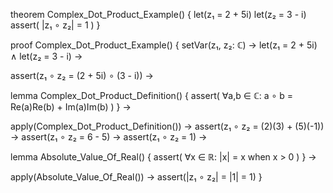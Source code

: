 theorem Complex_Dot_Product_Example() {
  let(z₁ = 2 + 5i)
  let(z₂ = 3 - i)
  assert(
    |z₁ ∘ z₂| = 1
  )
}

proof Complex_Dot_Product_Example() {
  setVar(z₁, z₂: ℂ) →
  let(z₁ = 2 + 5i) ∧
  let(z₂ = 3 - i) →
  
  assert(z₁ ∘ z₂ = (2 + 5i) ∘ (3 - i)) →
  
  lemma Complex_Dot_Product_Definition() {
    assert(
      ∀a,b ∈ ℂ: a ∘ b = Re(a)Re(b) + Im(a)Im(b)
    )
  } →
  
  apply(Complex_Dot_Product_Definition()) →
  assert(z₁ ∘ z₂ = (2)(3) + (5)(-1)) →
  assert(z₁ ∘ z₂ = 6 - 5) →
  assert(z₁ ∘ z₂ = 1) →
  
  lemma Absolute_Value_Of_Real() {
    assert(
      ∀x ∈ ℝ: |x| = x when x > 0
    )
  } →
  
  apply(Absolute_Value_Of_Real()) →
  assert(|z₁ ∘ z₂| = |1| = 1)
}